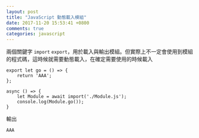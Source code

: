 ```yaml
---
layout: post
title: "JavaScript 動態載入模組"
date: 2017-11-20 15:53:41 +0800
comments: true
categories: javascript
---
```

兩個關鍵字 `import` `export`，用於載入與輸出模組。但實際上不一定會使用到模組的程式碼，這時候就需要動態載入，在確定需要使用的時候載入

```
export let go = () => {
	return 'AAA';
};

async () => {
	let Module = await import('./Module.js');
	console.log(Module.go());
}
```

輸出

```
AAA
```
